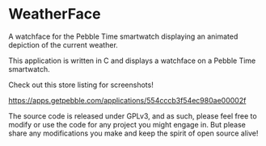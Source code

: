 # WeatherFace
A watchface for the Pebble Time smartwatch displaying an animated depiction of the current weather.

This application is written in C and displays a watchface on a Pebble Time smartwatch.

Check out this store listing for screenshots!

https://apps.getpebble.com/applications/554cccb3f54ec980ae00002f

The source code is released under GPLv3, and as such, please feel free to modify or use the code for any project you might engage in. But please share any modifications you make and keep the spirit of open source alive!
